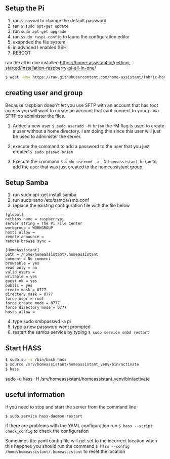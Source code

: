## Setup the Pi

1. ran `$ passwd` to change the default password
2. ran `$ sudo apt-get update`
3. run `sudo apt-get upgrade`
4.  ran `$sudo raspi-config` to launc the configuration editor
  1. exapnded the file system
  2. in advnced I enabled SSH
5. REBOOT

ran the all in one installer: https://home-assistant.io/getting-started/installation-raspberry-pi-all-in-one/

```bash
$ wget -Nnv https://raw.githubusercontent.com/home-assistant/fabric-home-assistant/master/hass_rpi_installer.sh && chown pi:pi hass_rpi_installer.sh && bash hass_rpi_installer.sh
```
## creating user and group
Because raspbian doesn't let you use SFTP with an account that has root access you will want to create an account that cant connect to your pi via SFTP do administer the files.

1. Added a new user `$ sudo useradd -M brian` the -M flag is used to create a user without a home directory. I am doing this since this user will just be used to administer the server.

2. execute the command to add a password to the user that you just created `$ sudo passwd brian`

3. Execute the command `$ sudo usermod -a -G homeassistant brian` to add the user that was just created to the homeassistant group.



## Setup Samba

1. run sudo apt-get install samba
2. run sudo nano /etc/samba/smb.conf​
3. replace the existing configuration file with the file below

```
[global]
netbios name = raspberrypi
server string = The Pi File Center
workgroup = WORKGROUP
hosts allow =
remote announce =
remote browse sync =

[HomeAssistant]
path = /home/homeassistant/.homeassistant
comment = No comment
browsable = yes
read only = no
valid users =
writable = yes
guest ok = yes
public = yes
create mask = 0777
directory mask = 0777
force user = root
force create mode = 0777
force directory mode = 0777
hosts allow =
```
4. type sudo smbpasswd -a pi
5. type a new password went prompted
6. restart the samba service by typing `$ sudo service smbd restart`



## Start HASS

``` bash
$ sudo su -s /bin/bash hass
$ source /srv/homeassistant/homeassistant_venv/bin/activate
$ hass
```

sudo -u hass -H /srv/homeassistant/homeassistant_venv/bin/activate

## useful information
if you need to stop and start the server from the command line

```
$ sudo service hass-daemon restart
```
if there are problems with the YAML configuration run
`$ hass --script check_config` to check the configuration

Sometimes the yaml config file will get set to the incorrect location when this
happnes you should run the command `$ hass --config /home/homeassistant/.homeassistant` to reset the
location
